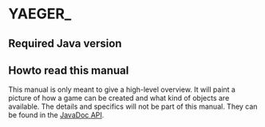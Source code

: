 # YAEGER_

## Required Java version

## Howto read this manual

This manual is only meant to give a high-level overview. It will paint a picture of how a game
can be created and what kind of objects are available.
The details and specifics will not be part of this manual. They can be found in the
[JavaDoc API](https://han-yaeger.github.io/yaeger/).
